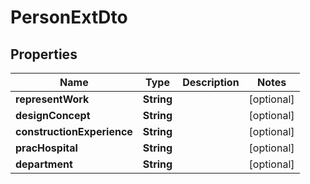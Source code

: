 

# PersonExtDto


## Properties

Name | Type | Description | Notes
------------ | ------------- | ------------- | -------------
**representWork** | **String** |  |  [optional]
**designConcept** | **String** |  |  [optional]
**constructionExperience** | **String** |  |  [optional]
**pracHospital** | **String** |  |  [optional]
**department** | **String** |  |  [optional]



